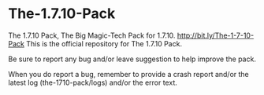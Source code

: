 The-1.7.10-Pack
===============
The 1.7.10 Pack, The Big Magic-Tech Pack for 1.7.10. http://bit.ly/The-1-7-10-Pack
This is the official repository for The 1.7.10 Pack.

Be sure to report any bug and/or leave suggestion to help improve the pack.

When you do report a bug, remember to provide a crash report and/or the latest log (the-1710-pack/logs) and/or the error text.
